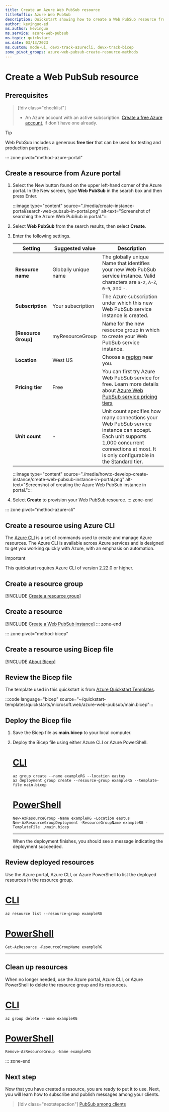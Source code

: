 ```yaml
---
title: Create an Azure Web PubSub resource
titleSuffix: Azure Web PubSub
description: Quickstart showing how to create a Web PubSub resource from Azure portal, using Azure CLI and a Bicep file
author: kevinguo-ed
ms.author: kevinguo
ms.service: azure-web-pubsub
ms.topic: quickstart
ms.date: 03/13/2023
ms.custom: mode-ui, devx-track-azurecli, devx-track-bicep
zone_pivot_groups: azure-web-pubsub-create-resource-methods
---
```


# Create a Web PubSub resource

## Prerequisites

> [!div class="checklist"]
>
> - An Azure account with an active subscription. [Create a free Azure account](https://azure.microsoft.com/free/), if don't have one already.

> [!TIP]
> Web PubSub includes a generous **free tier** that can be used for testing and production purposes.

::: zone pivot="method-azure-portal"

## Create a resource from Azure portal

1. Select the New button found on the upper left-hand corner of the Azure portal. In the New screen, type **Web PubSub** in the search box and then press Enter.

   :::image type="content" source="./media/create-instance-portal/search-web-pubsub-in-portal.png" alt-text="Screenshot of searching the Azure Web PubSub in portal.":::

2. Select **Web PubSub** from the search results, then select **Create**.

3. Enter the following settings.

   | Setting              | Suggested value      | Description                                                                                                                                                                                   |
   | -------------------- | -------------------- | --------------------------------------------------------------------------------------------------------------------------------------------------------------------------------------------- |
   | **Resource name**    | Globally unique name | The globally unique Name that identifies your new Web PubSub service instance. Valid characters are `a-z`, `A-Z`, `0-9`, and `-`.                                                             |
   | **Subscription**     | Your subscription    | The Azure subscription under which this new Web PubSub service instance is created.                                                                                                           |
   | **[Resource Group]** | myResourceGroup      | Name for the new resource group in which to create your Web PubSub service instance.                                                                                                          |
   | **Location**         | West US              | Choose a [region](https://azure.microsoft.com/regions/) near you.                                                                                                                             |
   | **Pricing tier**     | Free                 | You can first try Azure Web PubSub service for free. Learn more details about [Azure Web PubSub service pricing tiers](https://azure.microsoft.com/pricing/details/web-pubsub/)               |
   | **Unit count**       | -                    | Unit count specifies how many connections your Web PubSub service instance can accept. Each unit supports 1,000 concurrent connections at most. It is only configurable in the Standard tier. |

   :::image type="content" source="./media/howto-develop-create-instance/create-web-pubsub-instance-in-portal.png" alt-text="Screenshot of creating the Azure Web PubSub instance in portal.":::

4. Select **Create** to provision your Web PubSub resource.
   ::: zone-end

::: zone pivot="method-azure-cli"

## Create a resource using Azure CLI

The [Azure CLI](/cli/azure) is a set of commands used to create and manage Azure resources. The Azure CLI is available across Azure services and is designed to get you working quickly with Azure, with an emphasis on automation.

> [!IMPORTANT]
> This quickstart requires Azure CLI of version 2.22.0 or higher.

## Create a resource group

[!INCLUDE [Create a resource group](includes/cli-rg-creation.md)]

## Create a resource

[!INCLUDE [Create a Web PubSub instance](includes/cli-awps-creation.md)]
::: zone-end

::: zone pivot="method-bicep"

## Create a resource using Bicep file

[!INCLUDE [About Bicep](~/reusable-content/ce-skilling/azure/includes/resource-manager-quickstart-bicep-introduction.md)]

## Review the Bicep file

The template used in this quickstart is from [Azure Quickstart Templates](/samples/azure/azure-quickstart-templates/azure-web-pubsub/).

:::code language="bicep" source="~/quickstart-templates/quickstarts/microsoft.web/azure-web-pubsub/main.bicep":::

## Deploy the Bicep file

1. Save the Bicep file as **main.bicep** to your local computer.
1. Deploy the Bicep file using either Azure CLI or Azure PowerShell.

   # [CLI](#tab/CLI)

   ```azurecli
   az group create --name exampleRG --location eastus
   az deployment group create --resource-group exampleRG --template-file main.bicep
   ```

   # [PowerShell](#tab/PowerShell)

   ```azurepowershell
   New-AzResourceGroup -Name exampleRG -Location eastus
   New-AzResourceGroupDeployment -ResourceGroupName exampleRG -TemplateFile ./main.bicep
   ```

   ***

   When the deployment finishes, you should see a message indicating the deployment succeeded.

## Review deployed resources

Use the Azure portal, Azure CLI, or Azure PowerShell to list the deployed resources in the resource group.

# [CLI](#tab/CLI)

```azurecli-interactive
az resource list --resource-group exampleRG
```

# [PowerShell](#tab/PowerShell)

```azurepowershell-interactive
Get-AzResource -ResourceGroupName exampleRG
```

---

## Clean up resources

When no longer needed, use the Azure portal, Azure CLI, or Azure PowerShell to delete the resource group and its resources.

# [CLI](#tab/CLI)

```azurecli-interactive
az group delete --name exampleRG
```

# [PowerShell](#tab/PowerShell)

```azurepowershell-interactive
Remove-AzResourceGroup -Name exampleRG
```

::: zone-end

## Next step

Now that you have created a resource, you are ready to put it to use.
Next, you will learn how to subscribe and publish messages among your clients.

> [!div class="nextstepaction"] 
> [PubSub among clients](quickstarts-pubsub-among-clients.md)
